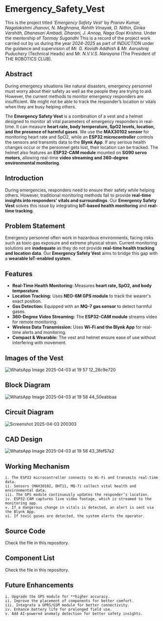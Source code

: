 # Emergency_Safety_Vest

This is the project titled *'Emergency Safety Vest'* by *Pranav Kumar, Nagalakshmi Jhanavi, N. Meghnana, Rohith Vinayak, D. Nithin, Ginka Varshith, Dhanasari Ambadi, Dharani, J. Annop, Naga Gopi Krishna*. Under the mentorship of *Tanmay Sugandhi*
This is a record of the project work carried out by us during the year *2024-2025* as part of *INDUCTION* under the guidance and supervision of *Mr. G. Kovidh Addhish & Mr. Aarushraj Puduchery* (Technical Heads) and *Mr. N.V.V.S. Narayana* (The President of THE ROBOTICS CLUB).

## Abstract
During emergency situations like natural disasters, emergency personnel must worry about their safety as well as the people they are trying to aid. However, the current methods to monitor emergency responders are insufficient. We might not be able to track the responder’s location or vitals when they are busy helping others.

The **Emergency Safety Vest** is a combination of a vest and a helmet designed to monitor all vital parameters of emergency responders in real-time. It can measure **heart rate, body temperature, SpO2 levels, location, and the presence of harmful gases**. We use the **MAX30102 sensor** for monitoring heart rate and SpO2, while an **ESP32 microcontroller** controls the sensors and transmits data to the **Blynk App**. If any serious health changes occur or the personnel gets lost, their location can be tracked. The helmet also features an **ESP32-CAM module** mounted on **SG90 servo motors**, allowing real-time **video streaming and 360-degree environmental monitoring**.

## Introduction
During emergencies, responders need to ensure their safety while helping others. However, traditional monitoring methods fail to provide **real-time insights into responders' vitals and surroundings**. Our **Emergency Safety Vest** solves this issue by integrating **IoT-based health monitoring** and **real-time tracking**.

## Problem Statement
Emergency personnel often work in hazardous environments, facing risks such as toxic gas exposure and extreme physical strain. Current monitoring solutions are **inadequate** as they do not provide **real-time health tracking and location data**. Our **Emergency Safety Vest** aims to bridge this gap with a **wearable IoT-enabled system**.

## Features
- **Real-Time Health Monitoring:** Measures **heart rate, SpO2, and body temperature**.
- **Location Tracking:** Uses **NEO-6M GPS module** to track the wearer's exact position.
- **Gas Detection:** Equipped with an **MQ-7 gas sensor** to detect harmful gases.
- **360-Degree Video Streaming:** The **ESP32-CAM module** streams video for remote monitoring.
- **Wireless Data Transmission:** Uses **Wi-Fi and the Blynk App** for real-time alerts and monitoring.
- **Compact & Wearable:** The vest and helmet ensure ease of use without interfering with movement.

## Images of the Vest
![WhatsApp Image 2025-04-03 at 19 57 12_28c9e720](https://github.com/user-attachments/assets/1830b93a-de09-4e3f-b7b4-ccfa4403ac1c)

## Block Diagram
![WhatsApp Image 2025-04-03 at 19 58 44_50eabbaa](https://github.com/user-attachments/assets/36bc8dea-3f62-43da-959f-957985b23d9f)

## Circuit Diagram
![Screenshot 2025-04-03 200303](https://github.com/user-attachments/assets/13322d21-fddc-44fe-a525-72b89a99cbd6)

## CAD Design
![WhatsApp Image 2025-04-03 at 19 58 43_3fef57a2](https://github.com/user-attachments/assets/ee795f6e-832c-4091-a680-c3271f77e873)

## Working Mechanism
    i. The ESP32 microcontroller connects to Wi-Fi and transmits real-time data.
    ii. Sensors (MAX30102, DHT11, MQ-7) collect vital health and environmental data.
    iii. The GPS module continuously updates the responder’s location.
    iv. ESP32-CAM captures live video footage, which is streamed to the monitoring app.
    v. If a dangerous change in vitals is detected, an alert is sent via the Blynk App.
    vi. If toxic gases are detected, the system alerts the operator.

## Source Code
Check the file in this repository.

## Component List
Check the file in this repository.

## Future Enhancements
    i. Upgrade the GPS module for **higher accuracy.
    ii. Improve the placement of components for better comfort.
    iii. Integrate a GPRS/GSM module for better connectivity.
    iv. Enhance battery life for prolonged field use.
    v. Add AI-powered anomaly detection for better safety insights.

